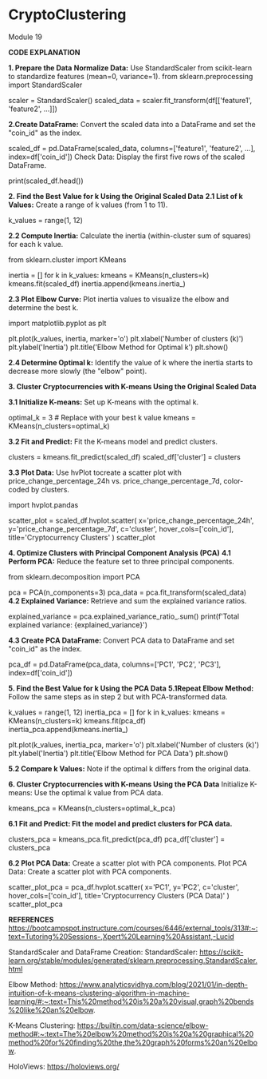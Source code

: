 # CryptoClustering
Module 19

**CODE EXPLANATION**

**1. Prepare the Data**
**Normalize Data:** Use StandardScaler from scikit-learn to standardize features (mean=0, variance=1).
from sklearn.preprocessing import StandardScaler

scaler = StandardScaler()
scaled_data = scaler.fit_transform(df[['feature1', 'feature2', ...]])

**2.Create DataFrame:** Convert the scaled data into a DataFrame and set the "coin_id" as the index.

scaled_df = pd.DataFrame(scaled_data, columns=['feature1', 'feature2', ...], index=df['coin_id'])
Check Data: Display the first five rows of the scaled DataFrame.

print(scaled_df.head())

**2. Find the Best Value for k Using the Original Scaled Data**
**2.1 List of k Values:** Create a range of k values (from 1 to 11).

k_values = range(1, 12)

**2.2 Compute Inertia:** Calculate the inertia (within-cluster sum of squares) for each k value.

from sklearn.cluster import KMeans

inertia = []
for k in k_values:
    kmeans = KMeans(n_clusters=k)
    kmeans.fit(scaled_df)
    inertia.append(kmeans.inertia_)

**2.3 Plot Elbow Curve:** Plot inertia values to visualize the elbow and determine the best k.

import matplotlib.pyplot as plt

plt.plot(k_values, inertia, marker='o')
plt.xlabel('Number of clusters (k)')
plt.ylabel('Inertia')
plt.title('Elbow Method for Optimal k')
plt.show()

**2.4 Determine Optimal k:** Identify the value of k where the inertia starts to decrease more slowly (the "elbow" point).

**3. Cluster Cryptocurrencies with K-means Using the Original Scaled Data**

**3.1 Initialize K-means:** Set up K-means with the optimal k.

optimal_k = 3  # Replace with your best k value
kmeans = KMeans(n_clusters=optimal_k)

**3.2 Fit and Predict:** Fit the K-means model and predict clusters.

clusters = kmeans.fit_predict(scaled_df)
scaled_df['cluster'] = clusters

**3.3 Plot Data:** Use hvPlot tocreate a scatter plot with price_change_percentage_24h vs. price_change_percentage_7d, color-coded by clusters.

import hvplot.pandas

scatter_plot = scaled_df.hvplot.scatter(
    x='price_change_percentage_24h',
    y='price_change_percentage_7d',
    c='cluster',
    hover_cols=['coin_id'],
    title='Cryptocurrency Clusters'
)
scatter_plot

**4. Optimize Clusters with Principal Component Analysis (PCA)**
**4.1 Perform PCA:** Reduce the feature set to three principal components.

from sklearn.decomposition import PCA

pca = PCA(n_components=3)
pca_data = pca.fit_transform(scaled_data)
**4.2 Explained Variance:** Retrieve and sum the explained variance ratios.

explained_variance = pca.explained_variance_ratio_.sum()
print(f'Total explained variance: {explained_variance}')

**4.3 Create PCA DataFrame:** Convert PCA data to DataFrame and set "coin_id" as the index.

pca_df = pd.DataFrame(pca_data, columns=['PC1', 'PC2', 'PC3'], index=df['coin_id'])

**5. Find the Best Value for k Using the PCA Data**
**5.1Repeat Elbow Method:** Follow the same steps as in step 2 but with PCA-transformed data.

k_values = range(1, 12)
inertia_pca = []
for k in k_values:
    kmeans = KMeans(n_clusters=k)
    kmeans.fit(pca_df)
    inertia_pca.append(kmeans.inertia_)

plt.plot(k_values, inertia_pca, marker='o')
plt.xlabel('Number of clusters (k)')
plt.ylabel('Inertia')
plt.title('Elbow Method for PCA Data')
plt.show()

**5.2 Compare k Values:** 
Note if the optimal k differs from the original data.

**6. Cluster Cryptocurrencies with K-means Using the PCA Data**
Initialize K-means: Use the optimal k value from PCA data.

kmeans_pca = KMeans(n_clusters=optimal_k_pca)

**6.1 Fit and Predict: Fit the model and predict clusters for PCA data.**

clusters_pca = kmeans_pca.fit_predict(pca_df)
pca_df['cluster'] = clusters_pca

**6.2 Plot PCA Data:** Create a scatter plot with PCA components.
Plot PCA Data: Create a scatter plot with PCA components.

scatter_plot_pca = pca_df.hvplot.scatter(
    x='PC1',
    y='PC2',
    c='cluster',
    hover_cols=['coin_id'],
    title='Cryptocurrency Clusters (PCA Data)'
)
scatter_plot_pca

**REFERENCES**
https://bootcampspot.instructure.com/courses/6446/external_tools/313#:~:text=Tutoring%20Sessions-,Xpert%20Learning%20Assistant,-Lucid 

StandardScaler and DataFrame Creation:
StandardScaler: https://scikit-learn.org/stable/modules/generated/sklearn.preprocessing.StandardScaler.html 

Elbow Method: https://www.analyticsvidhya.com/blog/2021/01/in-depth-intuition-of-k-means-clustering-algorithm-in-machine-learning/#:~:text=This%20method%20is%20a%20visual,graph%20bends%20like%20an%20elbow. 

K-Means Clustering: https://builtin.com/data-science/elbow-method#:~:text=The%20elbow%20method%20is%20a%20graphical%20method%20for%20finding%20the,the%20graph%20forms%20an%20elbow. 

HoloViews: https://holoviews.org/
